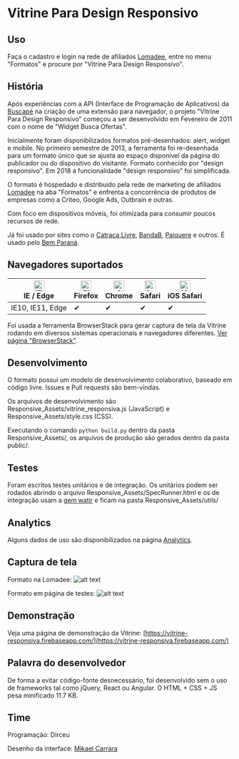 # Vitrine Para Design Responsivo

## Uso
Faça o cadastro e login na rede de afiliados [Lomadee](https://www.lomadee.com), entre no menu "Formatos" e procure por "Vitrine Para Design Responsivo".

## História
Após experiências com a API (Interface de Programação de Aplicativos) da [Buscapé](https://buscape.com.br) na criação de uma extensão para navegador, o projeto "Vitrine Para Design Responsivo" começou a ser desenvolvido em Fevereiro de 2011 com o nome de "Widget Busca Ofertas".

Inicialmente foram disponibilizados formatos pré-desenhados: alert, widget e mobile. No primeiro semestre de 2013, a ferramenta foi re-desenhada para um formato único que se ajusta ao espaço disponível da página do publicador ou do dispositivo do visitante. Formato conhecido por "design responsivo". Em 2018 a funcionalidade "design responsivo" foi simplificada.

O formato é hospedado e distribuido pela rede de marketing de afiliados [Lomadee](https://www.lomadee.com) na aba "Formatos" e enfrenta a concorrência de produtos de empresas como a Criteo, Google Ads, Outbrain e outras.

Com foco em dispositivos móveis, foi otimizada para consumir poucos recursos de rede.

Já foi usado por sites como o [Catraca Livre](http://catracalivre.com.br), [BandaB](https://bandab.com.br), [Paiquere](https://www.paiquere.com.br/) e outros. É usado pelo [Bem Paraná](https://www.bemparana.com.br/).

## Navegadores suportados

| [<img src="https://raw.githubusercontent.com/alrra/browser-logos/master/src/edge/edge_48x48.png" alt="IE / Edge" width="24px" height="24px" />](http://godban.github.io/browsers-support-badges/)<br>IE / Edge | [<img src="https://raw.githubusercontent.com/alrra/browser-logos/master/src/firefox/firefox_48x48.png" alt="Firefox" width="24px" height="24px" />](http://godban.github.io/browsers-support-badges/)<br>Firefox | [<img src="https://raw.githubusercontent.com/alrra/browser-logos/master/src/chrome/chrome_48x48.png" alt="Chrome" width="24px" height="24px" />](http://godban.github.io/browsers-support-badges/)<br>Chrome | [<img src="https://raw.githubusercontent.com/alrra/browser-logos/master/src/safari/safari_48x48.png" alt="Safari" width="24px" height="24px" />](http://godban.github.io/browsers-support-badges/)<br>Safari | [<img src="https://raw.githubusercontent.com/alrra/browser-logos/master/src/safari-ios/safari-ios_48x48.png" alt="iOS Safari" width="24px" height="24px" />](http://godban.github.io/browsers-support-badges/)<br>iOS Safari |
| --------- | --------- | --------- | --------- | --------- |
| IE10, IE11, Edge|✔|✔|✔|✔

Foi usada a ferramenta BrowserStack para gerar captura de tela da Vitrine rodando em diversos sistemas operacionais e navegadores diferentes. [Ver página "BrowserStack"](https://github.com/dirceup/vitrine-design-responsivo/blob/master/browserstack.md).

## Desenvolvimento
O formato possui um modelo de desenvolvimento colaborativo, baseado em código livre. Issues e Pull requests são bem-vindas.

Os arquivos de desenvolvimento são Responsive_Assets/vitrine_responsiva.js (JavaScript) e Responsive_Assets/style.css (CSS).

Executando o comando `python build.py` dentro da pasta Responsive_Assets/, os arquivos de produção são gerados dentro da pasta public/.

## Testes
Foram escritos testes unitários e de integração.
Os unitários podem ser rodados abrindo o arquivo Responsive_Assets/SpecRunner.html e os de integração usam a [gem watir](https://rubygems.org/gems/watir) e ficam na pasta Responsive_Assets/utils/

## Analytics
Alguns dados de uso são disponibilizados na página [Analytics](https://github.com/dirceup/vitrine-design-responsivo/blob/master/analytics.md).

## Captura de tela

Formato na Lomadee:
![alt text](https://raw.githubusercontent.com/dirceup/vitrine-responsiva/master/formatos.png)

Formato em página de testes:
![alt text](https://raw.githubusercontent.com/dirceup/vitrine-responsiva/master/pics.png)

## Demonstração
Veja uma página de demonstração da Vitrine: [https://vitrine-responsiva.firebaseapp.com/](https://vitrine-responsiva.firebaseapp.com/)

## Palavra do desenvolvedor
De forma a evitar código-fonte desnecessário, foi desenvolvido sem o uso de frameworks tal como jQuery, React ou Angular. O HTML + CSS + JS pesa minificado 11.7 KB.

## Time
Programação: Dirceu

Desenho da interface: [Mikael Carrara](https://github.com/mikaelcarrara)
